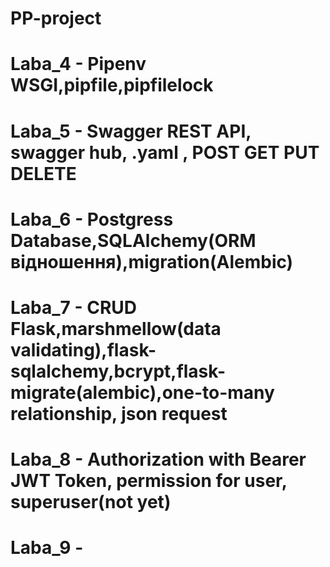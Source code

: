 # PP-project
# Laba_4 - Pipenv WSGI,pipfile,pipfilelock
# Laba_5 - Swagger REST API, swagger hub, .yaml , POST GET PUT DELETE
# Laba_6 - Postgress Database,SQLAlchemy(ORM відношення),migration(Alembic)
# Laba_7 - CRUD Flask,marshmellow(data validating),flask-sqlalchemy,bcrypt,flask-migrate(alembic),one-to-many relationship, json request
# Laba_8 - Authorization with Bearer JWT Token, permission for user, superuser(not yet)
# Laba_9 -

